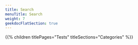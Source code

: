 ```yaml
---
title: Search
menuTitle: Search
weight: 7 
geekdocFlatSection: true
---
```


{{% children titlePages="Tests" titleSections="Categories" %}}
